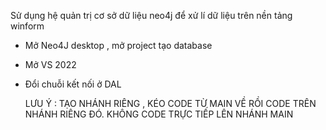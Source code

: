 Sử dụng hệ quản trị cơ sở dữ liệu neo4j để xử lí dữ liệu trên nền tảng winform
+ Mở Neo4J desktop , mở project tạo database 
+ Mở VS 2022
+ Đổi chuỗi kết nối ở DAL

  LƯU Ý : TẠO NHÁNH RIÊNG , KÉO CODE TỪ MAIN VỀ RỒI CODE TRÊN NHÁNH RIÊNG ĐÓ. KHÔNG CODE TRỰC TIẾP LÊN NHÁNH MAIN
